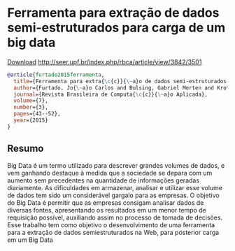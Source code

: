 # Ferramenta para extração de dados semi-estruturados para carga de um big data


[Download](http://seer.upf.br/index.php/rbca/article/view/3842/3501)
http://seer.upf.br/index.php/rbca/article/view/3842/3501

```BibTex
@article{furtado2015ferramenta,
  title={Ferramenta para extra{\c{c}}{\~a}o de dados semi-estruturados para carga de um big data},
  author={Furtado, Jo{\~a}o Carlos and Bulsing, Gabriel Merten and Kroth, Eduardo and Nara, Elp{\'\i}dio Oscar Benitez and Kipper, Liane Mahlmann},
  journal={Revista Brasileira de Computa{\c{c}}{\~a}o Aplicada},
  volume={7},
  number={3},
  pages={43--52},
  year={2015}
}
```

## Resumo
Big Data é um termo utilizado para descrever grandes volumes de dados, e vem ganhando destaque à medida que a sociedade se depara com um aumento sem precedentes na quantidade de informações geradas diariamente. As dificuldades em armazenar, analisar e utilizar esse volume de dados tem sido um considerável gargalo para as empresas. O objetivo do Big Data é permitir que as empresas consigam analisar dados de diversas fontes, apresentando os resultados em um menor tempo de requisição possível, auxiliando assim no processo de tomada de decisões. Esse trabalho tem como objetivo o desenvolvimento de uma ferramenta para a extração de dados semiestruturados na Web, para posterior carga em um Big Data
